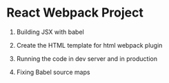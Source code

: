 # React Webpack Project

1. Building JSX with babel

2. Create the HTML template for html webpack plugin

3. Running the code in dev server and in production

4. Fixing Babel source maps
